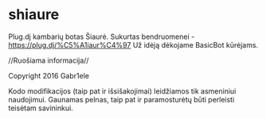 # shiaure

Plug.dj kambarių botas Šiaurė. 
Sukurtas bendruomenei - https://plug.dj/%C5%A1iaur%C4%97 
Už idėją dėkojame BasicBot kūrėjams.

//Ruošiama informacija//

Copyright 2016 Gabr1ele

Kodo modifikacijos (taip pat ir išsišakojimai) leidžiamos tik asmeniniui naudojimui. 
Gaunamas pelnas, taip pat ir paramosturėtų būti perleisti teisėtam savininkui.

